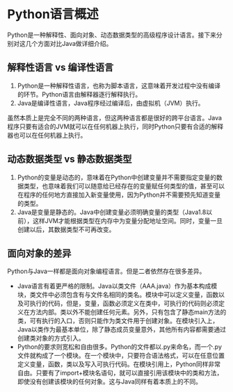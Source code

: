 # Python语言概述

Python是一种解释性、面向对象、动态数据类型的高级程序设计语言。接下来分别对这几个方面对比Java做详细介绍。

## 解释性语言 vs 编译性语言
1. Python是一种解释性语言，也称为脚本语言，这意味着开发过程中没有编译的环节。Python语言由解释器逐行解释执行。
2. Java是编译性语言，Java程序经过编译后，由虚拟机（JVM）执行。

虽然本质上是完全不同的两种语言，但这两种语言都是很好的跨平台语言。Java程序只要有适合的JVM就可以在任何机器上执行，同时Python只要有合适的解释器也可以在任何机器上执行。

## 动态数据类型 vs 静态数据类型
1. Python的变量是动态的，意味着在Python中创建变量并不需要指定变量的数据类型，也意味着我们可以随意给已经存在的变量赋任何类型的值，甚至可以在程序的任何地方直接加入新变量使用，因为Python并不需要预先知道变量的类型。
2. Java是变量是静态的。Java中创建变量必须明确变量的类型（Java1.8以前），这样JVM才能根据类型在内存中为变量分配地址空间。同时，变量一旦创建以后，其数据类型不可再改变。

## 面向对象的差异

Python与Java一样都是面向对象编程语言。但是二者依然存在很多差异。
  * Java语言有着更严格的限制。Java以类文件（AAA.java）作为基本构成模块，类文件中必须包含有与文件名相同的类名。模块中可以定义变量，函数以及可执行的代码，但是，变量，函数必须定义在类中，可执行的代码则必须定义在方法内部。类以外不能创建任何元素。另外，只有包含了静态main方法的类，可有执行的入口，否则只能作为类文件用于创建对象。在模块引入上，Java以类作为最基本单位，除了静态成员变量意外，其他所有内容都需要通过创建类对象的方式引入。
  * Python的要求则宽松和自由很多。Python的文件都以.py来命名，而一个.py文件就构成了一个模块。在一个模块中，只要符合语法格式，可以在任意位置定义变量，函数，类以及写入可执行代码。在模块引用上，Python同样非常自由。只要有了import+模块名语句，就可以直接引用该模块中的类和方法，即使没有创建该模块的任何对象。这与Java同样有着本质上的不同。

